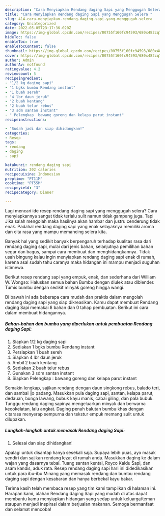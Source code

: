 ```yaml
---
description: "Cara Menyiapkan Rendang daging Sapi yang Menggugah Selera "
title: "Cara Menyiapkan Rendang daging Sapi yang Menggugah Selera "
slug: 414-cara-menyiapkan-rendang-daging-sapi-yang-menggugah-selera
category: Uncategorized
date: 2022-05-05T23:17:36.020Z
image: https://img-global.cpcdn.com/recipes/00755f160fc94593/680x482cq70/rendang-daging-sapi-foto-resep-utama.jpg
hideToc: false
enableToc: true
enableTocContent: false
thumbnail: https://img-global.cpcdn.com/recipes/00755f160fc94593/680x482cq70/rendang-daging-sapi-foto-resep-utama.jpg
cover: https://img-global.cpcdn.com/recipes/00755f160fc94593/680x482cq70/rendang-daging-sapi-foto-resep-utama.jpg
author: Admin
authorAv: notfound
ratingvalue: 4.2
reviewcount: 5
recipeingredient:
- "1/2 kg daging sapi"
- "1 bgks bumbu Rendang instant"
- "1 buah sereh"
- "4 lbr daun jeruk"
- "2 buah kentang"
- "2 buah telur rebus"
- "3 sdm santan instant"
- " Pelengkap  bawang goreng dan kelapa parut instant"
recipeinstructions:

- "Sudah jadi dan siap dihidangkan!"
categories:
- Resep
tags:
- rendang
- daging
- sapi

katakunci: rendang daging sapi 
nutrition: 202 calories
recipecuisine: Indonesian
preptime: "PT11M"
cooktime: "PT55M"
recipeyield: "3"
recipecategory: Dinner

---
```



Lagi mencari ide resep rendang daging sapi yang menggugah selera? Cara menyiapkannya sangat tidak terlalu sulit namun tidak gampang juga. Tapi Jika salah mengolah maka hasilnya akan hambar dan justru cenderung tidak enak. Padahal rendang daging sapi yang enak selayaknya memiliki aroma dan cita rasa yang mampu memancing selera kita.


Banyak hal yang sedikit banyak berpengaruh terhadap kualitas rasa dari rendang daging sapi, mulai dari jenis bahan, selanjutnya pemilihan bahan segar dan bagus, sampai cara membuat dan menghidangkannya. Tidak usah bingung kalau ingin menyiapkan rendang daging sapi enak di rumah, karena asal sudah tahu caranya maka hidangan ini mampu menjadi suguhan istimewa.

Berikut resep rendang sapi yang empuk, enak, dan sederhana dari William W. Wongso: Haluskan semua bahan Bumbu dengan diulek atau diblender. Tumis bumbu dengan sedikit minyak goreng hingga wangi.


Di bawah ini ada beberapa cara mudah dan praktis dalam mengolah rendang daging sapi yang siap dikreasikan. Kamu dapat membuat Rendang daging Sapi memakai 8 bahan dan 0 tahap pembuatan. Berikut ini cara dalam membuat hidangannya.

<!--inarticleads1-->

##### Bahan-bahan dan bumbu yang diperlukan untuk pembuatan Rendang daging Sapi:

1. Siapkan 1/2 kg daging sapi
1. Sediakan 1 bgks bumbu Rendang instant
1. Persiapkan 1 buah sereh
1. Siapkan 4 lbr daun jeruk
1. Ambil 2 buah kentang
1. Sediakan 2 buah telur rebus
1. Gunakan 3 sdm santan instant
1. Siapkan  Pelengkap : bawang goreng dan kelapa parut instant


Semakin lengkap, sajikan rendang dengan daun singkong rebus, balado teri, dan sambal ijo padang. Masukkan pula daging sapi, santan, kelapa parut, dedauan, bunga lawang, bubuk kayu manis, cabai giling, dan pala bubuk. Tunggu rendang daging sapinya mengeluarkan minyak dan berwarna kecokelatan, lalu angkat. Daging penuh balutan bumbu khas dengan citarasa menyerap sempurna dan tekstur empuk memang sulit untuk dilupakan. 

<!--inarticleads2-->

##### Langkah-langkah untuk memasak Rendang daging Sapi:


1. Selesai dan siap dihidangkan!

Apalagi untuk disantap hanya sesekali saja. Supaya lebih puas, ayo masak sendiri dan sajikan rendang lezat di rumah anda. Masukkan daging ke dalam wajan yang dasarnya tebal. Tuang santan kental, Royco Kaldu Sapi, dan asam kandis, aduk rata. Resep rendang daging sapi hari ini didedikasikan untuk para ibu-ibu Minang yang memasak rendang dan bumbu rendang daging sapi dengan kesabaran dan hanya berbekal kayu bakar. 

Terima kasih telah membaca resep yang tim kami tampilkan di halaman ini. Harapan kami, olahan Rendang daging Sapi yang mudah di atas dapat membantu kamu menyiapkan hidangan yang sedap untuk keluarga/teman ataupun menjadi inspirasi dalam berjualan makanan. Semoga bermanfaat dan selamat mencoba!
